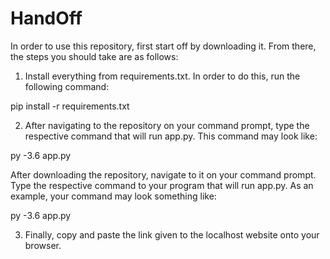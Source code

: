 # HandOff

In order to use this repository, first start off by downloading it. From there, the steps you should take are as follows:

1. Install everything from requirements.txt. In order to do this, run the following command:

pip install -r requirements.txt

2. After navigating to the repository on your command prompt, type the respective command that will run app.py. This command may look like:

py -3.6 app.py

After downloading the repository, navigate to it on your command prompt. Type the respective command to your program that will run app.py. As an example, your command may look something like:

py -3.6 app.py

3. Finally, copy and paste the link given to the localhost website onto your browser. 
